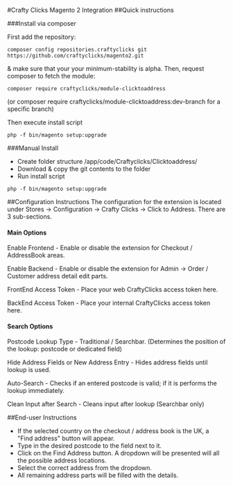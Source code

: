 #Crafty Clicks Magento 2 Integration
##Quick instructions

###Install via composer

First add the repository:
```
composer config repositories.craftyclicks git https://github.com/craftyclicks/magento2.git
```
& make sure that your your minimum-stability is alpha.
Then, request composer to fetch the module:
```
composer require craftyclicks/module-clicktoaddress
```
(or composer require craftyclicks/module-clicktoaddress:dev-branch for a specific branch)

Then execute install script
```
php -f bin/magento setup:upgrade
```

###Manual Install

- Create folder structure /app/code/Craftyclicks/Clicktoaddress/
- Download & copy the git contents to the folder
- Run install script
```
php -f bin/magento setup:upgrade
```

##Configuration Instructions
The configuration for the extension is located under Stores -> Configuration -> Crafty Clicks -> Click to Address.
There are 3 sub-sections.
#### Main Options
Enable Frontend - Enable or disable the extension for Checkout / AddressBook areas.

Enable Backend - Enable or disable the extension for Admin -> Order / Customer address detail edit parts.

FrontEnd Access Token - Place your web CraftyClicks access token here.

BackEnd Access Token - Place your internal CraftyClicks access token here.
#### Search Options
Postcode Lookup Type - Traditional / Searchbar. (Determines the position of the lookup: postcode or dedicated field)

Hide Address Fields or New Address Entry - Hides address fields until lookup is used.

Auto-Search - Checks if an entered postcode is valid; if it is performs the lookup immediately.

Clean Input after Search - Cleans input after lookup (Searchbar only)

##End-user Instructions
- If the selected country on the checkout / address book is the UK, a "Find address" button will appear.
- Type in the desired postcode to the field next to it.
- Click on the Find Address button. A dropdown will be presented will all the possible address locations.
- Select the correct address from the dropdown.
- All remaining address parts will be filled with the details.
